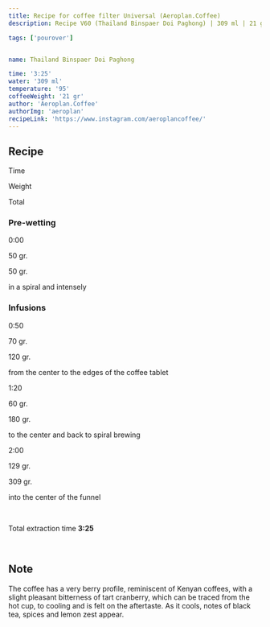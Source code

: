 ```yaml
---
title: Recipe for coffee filter Universal (Aeroplan.Coffee)
description: Recipe V60 (Thailand Binspaer Doi Paghong) | 309 ml | 21 gr

tags: ['pourover']


name: Thailand Binspaer Doi Paghong

time: '3:25'
water: '309 ml'
temperature: '95'
coffeeWeight: '21 gr'
author: 'Aeroplan.Coffee'
authorImg: 'aeroplan'
recipeLink: 'https://www.instagram.com/aeroplancoffee/'
---
```


## Recipe


<div class="time-line">

Time

Weight

Total

</div>

### Pre-wetting

<div class="time-line">

0:00

50 gr.

50 gr.

</div>

<p class="time-note">in a spiral and intensely</p>

### Infusions

<div class="time-line">

0:50

70 gr.

120 gr.

</div>

<p class="time-note">from the center to the edges of the coffee tablet</p>


<div class="time-line">

1:20

60 gr.

180 gr.

</div>

<p class="time-note">to the center and back to spiral brewing</p>

<div class="time-line">

2:00

129 gr.

309 gr.

</div>

<p class="time-note">into the center of the funnel</p>

<br>

Total extraction time __3:25__

<br>

<div class="info-warm">

## Note
The coffee has a very berry profile, reminiscent of Kenyan coffees, with a slight pleasant bitterness of tart cranberry, which can be traced from the hot cup, to cooling and is felt on the aftertaste.
As it cools, notes of black tea, spices and lemon zest appear.
</div>


